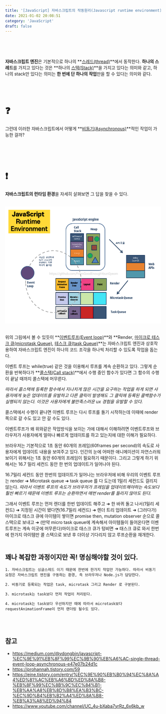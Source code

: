 ```yaml
---
title: '[JavaScript] 자바스크립트의 작동원리(Javascript runtime environment)'
date: 2021-01-02 20:08:51
category: 'JavaScript'
draft: false
---
```


<br/>
<br/>
<br/>

**자바스크립트 엔진**은 기본적으로 하나의 **[스레드(thread)](https://goodenoughyoungyeom.netlify.app/JavaScript/[JavaScript]%20%EC%9E%90%EB%B0%94%EC%8A%A4%ED%81%AC%EB%A6%BD%ED%8A%B8%EC%9D%98%20%EC%A3%BC%EC%9A%94%EA%B0%9C%EB%85%90/#%EC%8A%A4%EB%A0%88%EB%93%9Cthread)**에서 동작한다. **하나의 스레드**를 가지고 있다는 것은 **하나의 [스택(Stack)](https://goodenoughyoungyeom.netlify.app/JavaScript/[JavaScript]%20%EC%9E%90%EB%B0%94%EC%8A%A4%ED%81%AC%EB%A6%BD%ED%8A%B8%EC%9D%98%20%EC%A3%BC%EC%9A%94%EA%B0%9C%EB%85%90/#%EC%8A%A4%ED%83%9Dstack-%EC%98%81%EC%97%AD)**을 가지고 있다는 의미와 같고, 하나의 stack만 있다는 의미는 **한 번에 단 하나의 작업**만을 할 수 있다는 의미와 같다.
<br/>
<br/>
<br/>
<br/>

# &#10067;

그런데 이러한 자바스크립트에서 어떻게 **[비동기(Asynchronous)](https://goodenoughyoungyeom.netlify.app/Web%20Development/[Web%20Development]%EB%8F%99%EA%B8%B0%EC%99%80%EB%B9%84%EB%8F%99%EA%B8%B0%EC%B2%98%EB%A6%AC/#%EB%B9%84%EB%8F%99%EA%B8%B0asynchronous)**적인 작업이 가능한 걸까?

<br/>
<br/>
<br/>

# &#10071;

**자바스크립트의 런타임 환경**을 자세히 살펴보면 그 답을 찾을 수 있다.
<br/>
<br/>

![](./images/2_runtime_environment.png)
<br/>
<br/>

위의 그림에서 볼 수 있듯이 **[이벤트루프(Event loop)](https://goodenoughyoungyeom.netlify.app/JavaScript/[JavaScript]%20%EC%9E%90%EB%B0%94%EC%8A%A4%ED%81%AC%EB%A6%BD%ED%8A%B8%EC%9D%98%20%EC%A3%BC%EC%9A%94%EA%B0%9C%EB%85%90/#%EC%9D%B4%EB%B2%A4%ED%8A%B8%EB%A3%A8%ED%94%84event-loop)**와 **Render, [마이크로 테스크 큐(microtask Queue)](https://goodenoughyoungyeom.netlify.app/JavaScript/[JavaScript]%20%EC%9E%90%EB%B0%94%EC%8A%A4%ED%81%AC%EB%A6%BD%ED%8A%B8%EC%9D%98%20%EC%A3%BC%EC%9A%94%EA%B0%9C%EB%85%90/#%EB%A7%88%EC%9D%B4%ED%81%AC%EB%A1%9C-%ED%83%9C%EC%8A%A4%ED%81%AC-%ED%81%90microtask-queue), [테스크 큐(task Queue)](https://goodenoughyoungyeom.netlify.app/JavaScript/[JavaScript]%20%EC%9E%90%EB%B0%94%EC%8A%A4%ED%81%AC%EB%A6%BD%ED%8A%B8%EC%9D%98%20%EC%A3%BC%EC%9A%94%EA%B0%9C%EB%85%90/#%ED%85%8C%EC%8A%A4%ED%81%AC-%ED%81%90task-queue)**는 자바스크립트 엔진과 상호작용하여 자바스크립트 엔진이 하나의 코드 조각을 하나씩 처리할 수 있도록 작업을 돕는다.
<br/>

이벤트 루프는 while(true) 같은 것을 이용해서 루프를 계속 순환하고 있다. 그렇게 순환을 반복하다가 **[콜스택(Call stack)](https://goodenoughyoungyeom.netlify.app/JavaScript/[JavaScript]%20%EC%9E%90%EB%B0%94%EC%8A%A4%ED%81%AC%EB%A6%BD%ED%8A%B8%EC%9D%98%20%EC%A3%BC%EC%9A%94%EA%B0%9C%EB%85%90/#%EC%BD%9C%EC%8A%A4%ED%83%9Dcall-stack)**에서 수행 중인 함수가 있다면 그 함수의 수행이 끝날 때까지 콜스택에 머무른다.
<br/>

_따라서 콜스택에 등록한 함수에서 지나치게 많은 시간을 요구하는 작업을 하게 되면 사용자에게 늦은 업데이트를 유발하고 다른 클릭이 발생해도 그 클릭에 등록된 콜백함수가 실행되지 않는다. 이것은 사용자에게 불만족스러운 ux 경험을 유발할 수 있다._
<br/>

콜스택에서 수행이 끝나면 이벤트 루프는 다시 루프를 돌기 시작하는데 이때에 render 쪽으로 갈 수도 있고 안 갈 수도 있다.
<br/>

이벤트루프가 왜 위와같은 작업방식을 보이는 가에 대해서 이해하려면 이벤트루프와 브라우저가 사용자에게 얼마나 빠르게 업데이트를 하고 있는지에 대한 이해가 필요하다.
<br/>

브라우저는 기본적으로 1초 동안 60개의 프레임(60frames per second)의 속도로 사용자에게 업데이트 내용을 보여주고 있다. 인간의 눈에 어떠한 애니메이션이 자연스러워 보이기 위해서는 1초 동안 60개의 프레임이 필요하기 때문이다. 그리고 그렇게 하기 위해서는 16.7 밀리 세컨드 동안 한 번의 업데이트가 일어나야 된다.
<br/>

16.7밀리 세컨드 동안 한번의 업데이트가 일어나는 브라우저에 비해 우리의 이벤트 루프는 render &#10140; Microtask queue &#10140; task queue 를 다 도는데 1밀리 세컨드도 걸리지 않는다. _따라서 이벤트 루프의 속도가 브라우저가 프레임을 업데이트해야하는 속도보다 훨씬 빠르기 때문에 이벤트 루프는 순환하면서 매번 render를 들리지 않아도 된다._
<br/>

그래서 이벤트 루프는 먼저 렌더를 한번 업데이트 해주고 &#10140; 한 바퀴 돌고 나서(1밀리 세컨드) &#10140; 지정된 시간이 됐다면(16.7밀리 세컨드) &#10140; 렌더 트리 업데이트 &#10140; (그러다가) 마이크로 태스크 큐에 아이템이 쌓이면 promise then, mutation observer 순으로 콜스택으로 보내고 &#10140; (만약 micro task queue에 계속해서 아이템들이 들어온다면 이벤트루프는 계속 이곳에 머무른다)마이크로 태스크 큐가 텅비면 &#10140; 태스크 큐로 와서 한번에 한가지 아이템만 콜 스택으로 보낸 후 더이상 기다리지 않고 루프순환을 재개한다.
<br/>
<br/>

## 꽤나 복잡한 과정이지만 꼭! 명심해야할 것이 있다.

`1. 자바스크립트는 싱글스레드 이기 때문에 한번에 한가지 작업만 가능하다. 따라서 비동기 요청은 자바스크립트 엔진을 구동하는 환경, 즉 브라우저나 Node.js가 담당한다.`
<br/>

`2. 비동기로 등록되는 작업은 task, microtask 그리고 Render 로 구분된다.`
<br/>

`3. microtask는 task보다 먼저 작업이 처리된다.`
<br/>

`4. microtask는 task보다 우선하지만 때에 따라서 microtask보다 requestAnimationFrame이 먼저 랜더링 될수도 있다.`
<br/>
<br/>
<br/>
<br/>

## 참고

- https://medium.com/@vdongbin/javascript-%EC%9E%91%EB%8F%99%EC%9B%90%EB%A6%AC-single-thread-event-loop-asynchronous-e47e07b24d1c
- https://prohannah.tistory.com/59
- https://eine.tistory.com/entry/%EC%9E%90%EB%B0%94%EC%8A%A4%ED%81%AC%EB%A6%BD%ED%8A%B8-%EB%8F%99%EC%8B%9C%EC%84%B1-%EB%AA%A8%EB%8D%B8%EA%B3%BC-%EC%9D%B4%EB%B2%A4%ED%8A%B8-%EB%A3%A8%ED%94%84
- https://www.youtube.com/channel/UC_4u-bXaba7yrRz_6x6kb_w
